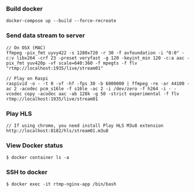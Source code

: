 ### Build docker

    docker-compose up --build --force-recreate

### Send data stream to server

    // On OSX (MAC)
    ffmpeg -pix_fmt uyvy422 -s 1280x720 -r 30 -f avfoundation -i "0:0" -c:v libx264 -crf 23 -preset veryfast -g 120 -keyint_min 120 -c:a aac -pix_fmt yuv420p -vf scale=640:360 -f mpegts -f flv "rtmp://localhost:1935/live/stream01"

    // Play on Raspi
    raspivid -o - -t 0 -vf -hf -fps 30 -b 6000000 | ffmpeg -re -ar 44100 -ac 2 -acodec pcm_s16le -f s16le -ac 2 -i /dev/zero -f h264 -i - -vcodec copy -acodec aac -ab 128k -g 50 -strict experimental -f flv rtmp://localhost:1935/live/stream01


### Play HLS

    // If using chrome, you need install Play HLS M3u8 extension
    http://localhost:8182/hls/stream01.m3u8

### View Docker status

    $ docker container ls -a

### SSH to docker

    $ docker exec -it rtmp-nginx-app /bin/bash
